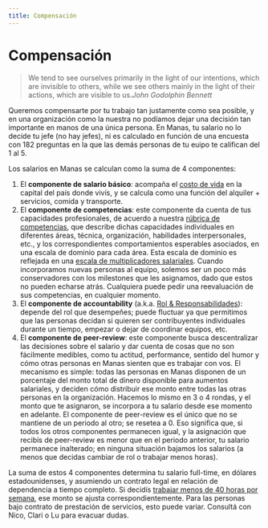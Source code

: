 ```yaml
---
title: Compensación
---
```

# Compensación

> We tend to see ourselves primarily in the light of our intentions, which are invisible to others, while we see others mainly in the light of their actions, which are visible to us.<cite>John Godolphin Bennett</cite>

Queremos compensarte por tu trabajo tan justamente como sea posible, y en una organización como la nuestra no podíamos dejar una decisión tan importante en manos de una única persona. En Manas, tu salario no lo decide tu jefe (no hay jefes), ni es calculado en función de una encuesta con 182 preguntas en la que las demás personas de tu euipo te califican del 1 al 5.

Los salarios en Manas se calculan como la suma de 4 componentes:

1. El **componente de salario básico**: acompaña el [costo de vida](https://airtable.com/shrOSKOOWT3GyLdlR/tblrRXSvO4swGmleE) en la capital del país donde vivís, y se calcula como una función del alquiler + servicios, comida y transporte.
2. El **componente de competencias**: este componente da cuenta de tus capacidades profesionales, de acuerdo a nuestra [rúbrica de competencias](https://rubric.manas.tech/), que describe dichas capacidades individuales en diferentes áreas, técnica, organización, habilidades interpersonales, etc., y los correspondientes comportamientos esperables asociados, en una escala de dominio para cada área. Esta escala de dominio es reflejada en una [escala de multiplicadores salariales](https://airtable.com/shrHW4tHVmrXveHyQ/tblXdlPKUEfc3eLKs). Cuando incorporamos nuevas personas al equipo, solemos ser un poco más conservadores con los milestones que les asignamos, dado que estos no pueden echarse atrás. Cualquiera puede pedir una reevaluación de sus competencias, en cualquier momento.
3. El **componente de accountability** (a.k.a. [Rol & Responsabilidades](https://airtable.com/shrOu3cg5ErVOMLMz/tblIKC6vHixhGASQK)): depende del rol que desempeñes; puede fluctuar ya que permitimos que las personas decidan si quieren ser contribuyentes individuales durante un tiempo, empezar o dejar de coordinar equipos, etc.
4. El **componente de peer-review**: este componente busca descentralizar las decisiones sobre el salario y dar cuenta de cosas que no son fácilmente medibles, como tu actitud, performance, sentido del humor y cómo otras personas en Manas sienten que es trabajar con vos. El mecanismo es simple: todas las personas en Manas disponen de un porcentaje del monto total de dinero disponible para aumentos salariales, y deciden cómo distribuir ese monto entre todas las otras personas en la organización. Hacemos lo mismo en 3 o 4 rondas, y el monto que te asignaron, se incorpora a tu salario desde ese momento en adelante. El componente de peer-review es el único que no se mantiene de un periodo al otro; se resetea a 0. Eso significa que, si todos los otros componentes permanecen igual, y la asignación que recibís de peer-review es menor que en el periodo anterior, tu salario permanece inalterado; en ninguna situación bajamos los salarios (a menos que decidas cambiar de rol o trabajar menos horas).

La suma de estos 4 componentes determina tu salario full-time, en dólares estadounidenses, y asumiendo un contrato legal en relación de dependencia a tiempo completo. Si decidís [trabajar menos de 40 horas por semana](https://airtable.com/shrEIEz6rhcwpS1Oz), ese monto se ajusta correspondientemente. Para las personas bajo contrato de prestación de servicios, esto puede variar. Consultá con Nico, Clari o Lu para evacuar dudas.